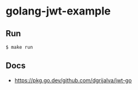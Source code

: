 # golang-jwt-example


## Run
```
$ make run
```

## Docs
 - https://pkg.go.dev/github.com/dgrijalva/jwt-go  
 